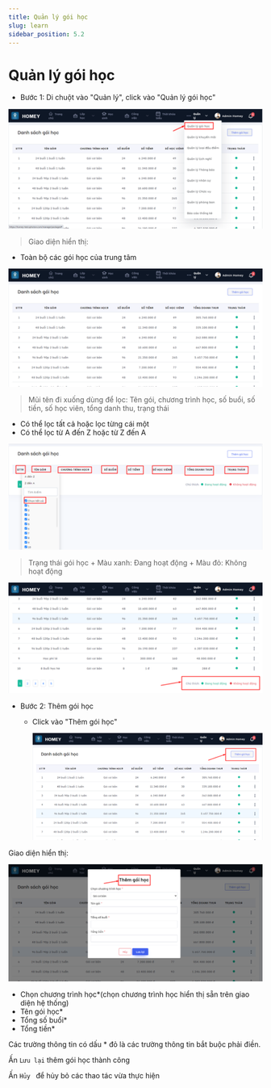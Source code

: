 ```yaml
---
title: Quản lý gói học
slug: learn
sidebar_position: 5.2
---
```


# Quản lý gói học

- Bước 1: Di chuột vào "Quản lý", click vào "Quản lý gói học"

![alt text](/img/manage/a1.png)

> Giao diện hiển thị:

  + Toàn bộ các gói học của trung tâm

![alt text](/img/manage/a2.png)

> Mũi tên đi xuống dùng để lọc: Tên gói, chương trình học, số buổi, số tiền, số học viên, tổng danh thu, trạng thái
  + Có thể lọc tất cả hoặc lọc từng cái một
  + Có thể lọc từ A đến Z hoặc từ Z đến A

  ![alt text](/img/manage/a3.png)

  > Trạng thái gói học
    + Màu xanh: Đang hoạt động
    + Màu đỏ: Không hoạt động

  ![alt text](/img/manage/a4.png)

- Bước 2: Thêm gói học

  + Click vào "Thêm gói học"

    ![alt text](/img/manage/a5.png)

Giao diện hiển thị:

   ![alt text](/img/manage/a6.png)

  + Chọn chương trình học*(chọn chương trình học hiển thị sẵn trên giao diện hệ thống)
  + Tên gói học*
  + Tổng số buổi*
  + Tổng tiền*

Các trường thông tin có dấu * đỏ là các trường thông tin bắt buộc phải điền.

Ấn `Lưu lại` thêm gói học thành công

Ấn `Hủy ` để hủy bỏ các thao tác vừa thực hiện




